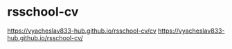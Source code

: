# rsschool-cv
https://vyacheslav833-hub.github.io/rsschool-cv/cv
https://vyacheslav833-hub.github.io/rsschool-cv/
